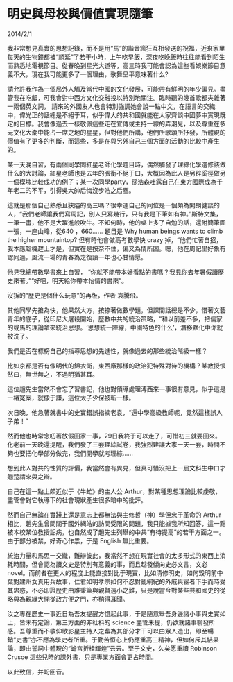 # 明史與母校與價值實現隨筆
2014/2/1

我非常想見真實的思想記錄，而不是用“馬”的諧音瘋狂互相發送的祝福，近來家里每天的生物鐘都被“順延”了若干小時，上午吃早飯，深夜吃晚飯時往往能看到陌生而熟悉地電視節目。從春晚到星光大道等，高三時我可能會認為這些看娛樂節目意義不大，現在我可能更多了一個理由，歌舞呈平意味著什么?

請允許我作為一個局外人觸及當代中國的文化發展，可能帶有鮮明的年少偏見。盡管我在吃飯，可我會對中西方文化交融投以特別地關注。臨時聽的幾首歌都夾雜著一兩個英文詞，
請來的外國友人也會特別強調她會說一點中文，在語言的交織中，偉光正的話總是不絕于耳，似乎偉大的共和國就能在大家齊談中國夢中實現既定的目標。我會像過去一樣敬佩這些走在宣傳或主持一線的弄潮兒，以及尊重在多元文化大潮中能占一席之地的星星，但對他們所講，他們所歌頌所抒發，所體現的價值有了更多的判斷，而這些，多是在與另外自己三個方面的活動的比較中產生的。

某一天晚自習，有兩個同學問紅星老師化學題目時，偶然觸發了理綜化學選修該做什么的大討論，紅星老師也是去年的張衡不絕于口，大概因為此人是另辟奚徑做另一個模塊比較成功的例子；某一次同學party，孫浩森吐露自己在東方國際成為千年老二的不平，引得吳大帥后悔沒步浩之后塵。

這就是那個自己熟悉且狹隘的高三嗎？很幸運自己的同位是一個頗為開朗健談的人，“我們老師讓我們寫周記，別人只寫幾行，只有我是下筆如有神。”斯特文集，一筆一畫，他不是大躍進般吹牛。不知何時，他的桌上多了自勉的話，還附簡筆圖一張，一座山峰，從640 ，660…… 題目是 Why human beings wants to climb the higher mountaintop? 但有時他會做高考數學快 crazy 掉，“他們忙著自招，我本應趁機趕上才是，但實在是按奈不住，偏又為情所困。嗯，他在周記里好象有認同過，風流一場的青春為之復讀一年也心甘情愿。

他見我總帶數學書來上自習，  “你就不能帶本好看點的書嗎？我見你去年暑假讀歷史來著。”“好吧，明天給你帶本怡情的書來”。

沒拆的“歷史是個什么玩意”的再版，作者 袁騰飛。

其他同學先搶為快，他果然大方，按捺著做數學題，但課間話總是不少，借著文藝青年的底子，從印尼大屠殺開始，歷數中共的統治策略，“和以前差不多，把儒家的或馬的理論拿來統治思想。‘思想統一陣線，中國特色的什么’，潛移默化中你就被洗了。

我們是否在標榜自己的指導思想的先進性，就像過去的那些統治階級一樣？

比如京都是否有像明代的錦衣衛，東西廠那樣的政治犯特殊對待的機構？某教授悵然曰，無世無之，不過明猶甚耳。

這位趙先生當然不會忘了習書記，他也對領導處理溥西來一事很有意見，似乎這是一樁冤案，就像于謙，這位太子少保被斬一樣。

次日晚，他急著就書中的史實錯誤指摘老袁，“還中學高級教師呢，竟然這樣誤人子弟！”

然而他也時常念叨著放假回家一事，29日我終于可以走了，可惜初三就要回來。化老前一天晚還提醒，我們發了三套理綜試卷，我強烈建議大家一天一套，時間不夠也要把化學部分做完，我們開學就考理綜……

想到此人對共的性質的評價，我當然會有異見，但真可惜沒把上一屆文科生中口才翹楚請來與之辯。

自己在這一點上頗近似于《牛虻》的主人公 Arthur，對某種思想理論比較虔敬，盡管會對它執導下的社會現狀產生很多暗中的批評。

然而自己無論在實踐上還是意志上都無法與主修哲（神）學但忠于革命的 Arthur 相比，趙先生曾問關于國外網站的訪問受限的問題，我只能據我所知回答，這一點被本校某位教授詬病，也自然成了趙先生列舉的中共“有待提高”的若干方面之一。由于部分被禁，好奇心作祟，于是 English 無比重要。

統治力量和馬思一交織，難辯彼此，我當然不想在現實社會的太多形式的東西上消耗時間，但會認為讀文史是特別有意義的事，而且越發傾向史必文言，文必 novel。而前者在更大的程度上能直接對比于現實，比如清修明史，如何毀明前中葉對建州女真用兵故事，仁君如明孝宗如何不忍對亂綱紀的外戚與宦者下手而時受其盅惑，不必印證歷史由誰秉筆與親賢遠小之難，只是說當今對某些共和國史的從略與為親緣大開從政方便之門，亦稍得耳聞。

汝之專在歷史一事近日為吾友提醒方憶起此事，于是隨意舉吾身邊諸小事與史實如上，皆未有定論，第三方面的非社科的 science 盡管未提，仍欲就諸事聊發所感。吾尊重而不敬仰歌影星主持人之輩為其部分才干可以由眾人造出，即至暢銷“史書”亦不應為學史者所重。于勤苦恒心上仍應重高三精神，但如何斥其結果論，即由誓詞中體現的“蟾宮折桂輝煌”云云。至于文史，久矣愿重讀 Robinson Crusoe 這些兒時的課外書，只是專業方面會更占時間。

以此致信，并盼回音。
